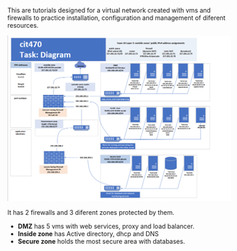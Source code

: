 This are tutorials designed for a virtual network created with vms and firewalls to practice installation, configuration and management of diferent resources.

![Diagram of the network](diagram.png)

It has 2 firewalls and 3 diferent zones protected by them. 
- **DMZ** has 5 vms with web services, proxy and load balancer.  
- **Inside zone** has Active directory, dhcp and DNS  
- **Secure zone**  holds the most secure area with databases. 

